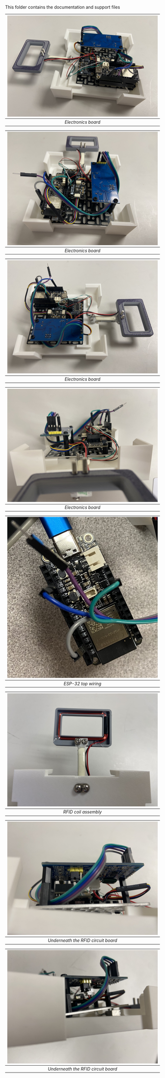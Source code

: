 This folder contains the documentation and support files

|![Electronics setup](electronicsSide1.jpg)|
|:-:|
| *Electronics board* |

|![Electronics setup](electronicsBack.jpg)|
|:-:|
| *Electronics board* |

|![Electronics setup](electronicsSide2.jpg)|
|:-:|
| *Electronics board* |

|![Electronics setup](electronicsFront.jpg)|
|:-:|
| *Electronics board* |

|![Electronics setup](ESP32-Top.jpg)|
|:-:|
| *ESP-32 top wiring* |

|![RFID coil setup](RFIDcoil.jpg)|
|:-:|
| *RFID coil assembly* |

|![RFID coil setup](RFIDunder.jpg)|
|:-:|
| *Underneath the RFID circuit board* |

|![RFID coil setup](RFIDunder2.jpg)|
|:-:|
| *Underneath the RFID circuit board* |
